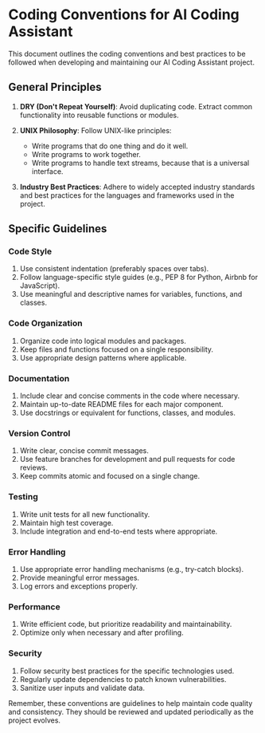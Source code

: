 # Coding Conventions for AI Coding Assistant

This document outlines the coding conventions and best practices to be followed when developing and maintaining our AI Coding Assistant project.

## General Principles

1. **DRY (Don't Repeat Yourself)**: Avoid duplicating code. Extract common functionality into reusable functions or modules.

2. **UNIX Philosophy**: Follow UNIX-like principles:
   - Write programs that do one thing and do it well.
   - Write programs to work together.
   - Write programs to handle text streams, because that is a universal interface.

3. **Industry Best Practices**: Adhere to widely accepted industry standards and best practices for the languages and frameworks used in the project.

## Specific Guidelines

### Code Style

1. Use consistent indentation (preferably spaces over tabs).
2. Follow language-specific style guides (e.g., PEP 8 for Python, Airbnb for JavaScript).
3. Use meaningful and descriptive names for variables, functions, and classes.

### Code Organization

1. Organize code into logical modules and packages.
2. Keep files and functions focused on a single responsibility.
3. Use appropriate design patterns where applicable.

### Documentation

1. Include clear and concise comments in the code where necessary.
2. Maintain up-to-date README files for each major component.
3. Use docstrings or equivalent for functions, classes, and modules.

### Version Control

1. Write clear, concise commit messages.
2. Use feature branches for development and pull requests for code reviews.
3. Keep commits atomic and focused on a single change.

### Testing

1. Write unit tests for all new functionality.
2. Maintain high test coverage.
3. Include integration and end-to-end tests where appropriate.

### Error Handling

1. Use appropriate error handling mechanisms (e.g., try-catch blocks).
2. Provide meaningful error messages.
3. Log errors and exceptions properly.

### Performance

1. Write efficient code, but prioritize readability and maintainability.
2. Optimize only when necessary and after profiling.

### Security

1. Follow security best practices for the specific technologies used.
2. Regularly update dependencies to patch known vulnerabilities.
3. Sanitize user inputs and validate data.

Remember, these conventions are guidelines to help maintain code quality and consistency. They should be reviewed and updated periodically as the project evolves.
